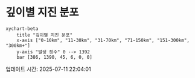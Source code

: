 # 깊이별 지진 분포

```mermaid
xychart-beta
    title "깊이별 지진 분포"
    x-axis ["0-10km", "11-30km", "31-70km", "71-150km", "151-300km", "300km+"]
    y-axis "발생 횟수" 0 --> 1392
    bar [386, 1390, 45, 6, 0, 0]
```

업데이트 시간: 2025-07-11 22:04:01
